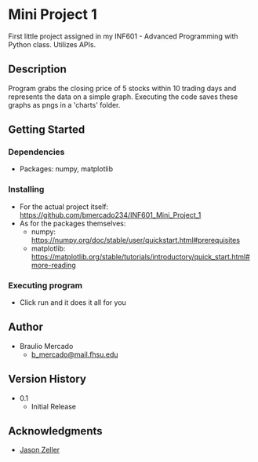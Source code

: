 # Mini Project 1

First little project assigned in my INF601 - Advanced Programming with Python
class.
Utilizes APIs. 

## Description

Program grabs the closing price of 5 stocks within 10 trading days
and represents the data on a simple graph. Executing the code saves these
graphs as pngs in a 'charts' folder. 

## Getting Started

### Dependencies

*  Packages: numpy, matplotlib

### Installing

* For the actual project itself: https://github.com/bmercado234/INF601_Mini_Project_1
* As for the packages themselves: 
  * numpy: https://numpy.org/doc/stable/user/quickstart.html#prerequisites
  * matplotlib: https://matplotlib.org/stable/tutorials/introductory/quick_start.html#more-reading

### Executing program

* Click run and it does it all for you



## Author

* Braulio Mercado  
  * b_mercado@mail.fhsu.edu

## Version History

* 0.1
    * Initial Release

## Acknowledgments

* [Jason Zeller](https://www.youtube.com/@profzeller)
